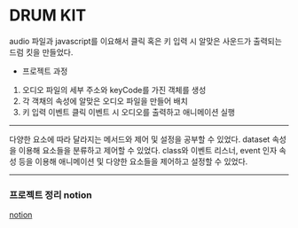 # DRUM KIT

audio 파일과 javascript를 이요해서 클릭 혹은 키 입력 시 알맞은 사운드가 출력되는 드럼 킷을 만들었다.

- 프로젝트 과정

1. 오디오 파일의 세부 주소와 keyCode를 가진 객체를 생성
2. 각 객채의 속성에 알맞은 오디오 파일을 만들어 배치
3. 키 입력 이벤트 클릭 이벤트 시 오디오를 출력하고 애니메이션 실행

<hr/>

다양한 요소에 따라 달라지는 메서드와 제어 및 설정을 공부할 수 있었다.
dataset 속성을 이용해 요소들을 분류하고 제어할 수 있었다.
class와 이벤트 리스너, event 인자 속성 등을 이용해 애니메이션 및 다양한 요소들을 제어하고 설정할 수 있었다.

<hr>

### 프로젝트 정리 notion

[notion](https://reinvented-magnolia-c6f.notion.site/DRUM-KIT-38abdfc9f8a447d5a3a0ce8e71f401dc)
